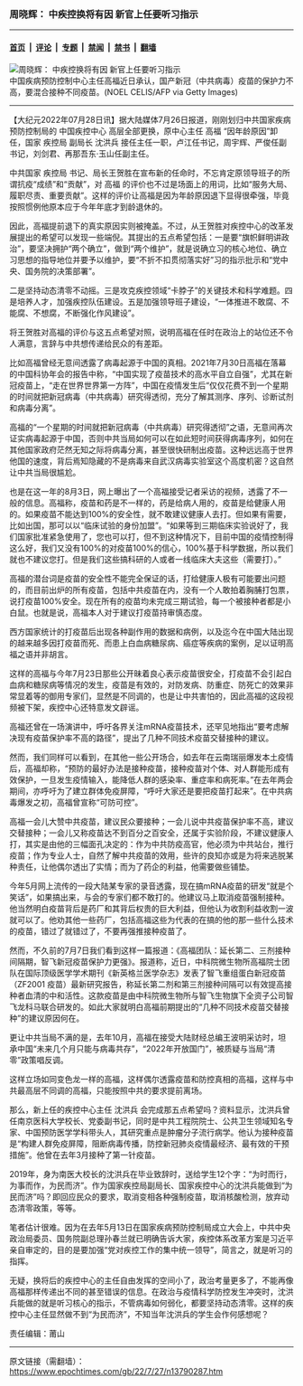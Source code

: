 ### 周晓辉： 中疾控换将有因 新官上任要听习指示

---

#### [首页](../../../..?n13790287) &nbsp;|&nbsp; [评论](../../../../../epoch-comment?n13790287) &nbsp;|&nbsp; [专题](../../../../../epoch-special?n13790287) &nbsp;|&nbsp; [禁闻](../../../../../epoch-news?n13790287) &nbsp;|&nbsp; [禁书](../../../../../books?n13790287) &nbsp;|&nbsp; [翻墙](https://github.com/gfw-breaker/nogfw/blob/master/README.md?n13790287)


<div><img alt="周晓辉： 中疾控换将有因 新官上任要听习指示" class="attachment-djy_600_400 size-djy_600_400 wp-post-image" src="https://i.epochtimes.com/assets/uploads/2021/04/id12872967-GettyImages-1196446968-600x400.jpg"/>
<div class="caption">
 中国疾病预防控制中心主任高福近日承认，国产新冠（中共病毒）疫苗的保护力不高，要混合接种不同疫苗。(NOEL CELIS/AFP via Getty Images)
</div></div><hr/><div class="post_content" id="artbody" itemprop="articleBody">
 <!-- article content begin -->
 <p>
  【大纪元2022年07月28日讯】据大陆媒体7月26日报道，刚刚划归中共国家疾病预防控制局的
  <ok href="https://www.epochtimes.com/gb/tag/%E4%B8%AD%E5%9B%BD%E7%96%BE%E6%8E%A7%E4%B8%AD%E5%BF%83.html">
   中国疾控中心
  </ok>
  高层全部更换，原中心主任
  <ok href="https://www.epochtimes.com/gb/tag/%E9%AB%98%E7%A6%8F.html">
   高福
  </ok>
  “因年龄原因”卸任，国家
  <ok href="https://www.epochtimes.com/gb/tag/%E7%96%BE%E6%8E%A7%E5%B1%80.html">
   疾控局
  </ok>
  副局长
  <ok href="https://www.epochtimes.com/gb/tag/%E6%B2%88%E6%B4%AA%E5%85%B5.html">
   沈洪兵
  </ok>
  接任主任一职，卢江任书记，周宇辉、严俊任副书记，刘剑君、再那吾东·玉山任副主任。
 </p>
 <p>
  中共国家
  <ok href="https://www.epochtimes.com/gb/tag/%E7%96%BE%E6%8E%A7%E5%B1%80.html">
   疾控局
  </ok>
  书记、局长王贺胜在宣布新的任命时，不忘肯定原领导班子的所谓抗疫“成绩”和“贡献”，对
  <ok href="https://www.epochtimes.com/gb/tag/%E9%AB%98%E7%A6%8F.html">
   高福
  </ok>
  的评价也不过是场面上的用词，比如“服务大局、履职尽责、重要贡献”。这样的评价让高福是因为年龄原因退下显得很牵强，毕竟按照惯例他原本应于今年年底才到龄退休的。
 </p>
 <p>
  因此，高福提前退下的真实原因实则被掩盖。不过，从王贺胜对疾控中心的改革发展提出的希望可以发现一些端倪。其提出的五点希望包括：一是要“旗帜鲜明讲政治”，要坚决拥护“两个确立”，做到“两个维护”，就是说确立习的核心地位、确立习思想的指导地位并要予以维护，要“不折不扣贯彻落实好”习的指示批示和“党中央、国务院的决策部署”。
 </p>
 <p>
  二是坚持动态清零不动摇。三是攻克疾控领域“卡脖子”的关键技术和科学难题。四是培养人才，加强疾控队伍建设。五是加强领导班子建设，“一体推进不敢腐、不能腐、不想腐，不断强化作风建设”。
 </p>
 <p>
  将王贺胜对高福的评价与这五点希望对照，说明高福在任时在政治上的站位还不令人满意，言辞与中共想传递给民众的有差距。
 </p>
 <p>
  比如高福曾经无意间透露了病毒起源于中国的真相。2021年7月30日高福在落幕的中国科协年会的报告中称，“中国实现了疫苗技术的高水平自立自强”，尤其在新冠疫苗上，“走在世界世界第一方阵”，中国在疫情发生后“仅仅花费不到一个星期的时间就把新冠病毒（中共病毒）研究得透彻，充分了解其测序、序列、诊断试剂和病毒分离”。
 </p>
 <p>
  高福的“一个星期的时间就把新冠病毒（中共病毒）研究得透彻”之语，无意间再次证实病毒起源于中国，否则中共当局如何可以在如此短时间获得病毒序列，如何在其他国家政府茫然无知之际将病毒分离，甚至很快研制出疫苗。这种远远高于世界他国的速度，背后焉知隐藏的不是病毒来自武汉病毒实验室这个高度机密？这自然让中共当局很尴尬。
 </p>
 <p>
  也是在这一年的8月3日，网上曝出了一个高福接受记者采访的视频，透露了不一般的信息。高福称，疫苗和药是不一样的，药是给病人用的，疫苗是给健康人用的。如果疫苗不能达到100%的安全性，就不敢建议健康人去打。但如果有需要，比如出国，那可以以“临床试验的身份加盟”。“如果等到三期临床实验说好了，我们国家批准紧急使用了，您也可以打，但不到这种情况下，目前中国的疫情控制得这么好，我们又没有100%的对疫苗100%的信心，100%基于科学数据，所以我们就也不建议您打。但是我们这些搞科研的人或者一线临床大夫这些（需要打）。”
 </p>
 <p>
  高福的潜台词是疫苗的安全性不能完全保证的话，打给健康人极有可能要出问题的，而目前出炉的所有疫苗，包括中共疫苗在内，没有一个人敢拍着胸脯打包票，说打疫苗100%安全。现在所有的疫苗均未完成三期试验，每一个被接种者都是小白鼠。也就是说，高福本人对于建议打疫苗持审慎态度。
 </p>
 <p>
  西方国家统计的打疫苗后出现各种副作用的数据和病例，以及迄今在中国大陆出现的越来越多因打疫苗而死、而患上白血病糖尿病、癌症等疾病的案例，足以证明高福之语并非胡言。
 </p>
 <p>
  这样的高福与今年7月23日那些公开昧着良心表示疫苗很安全，打疫苗不会引起白血病和糖尿病等情况的发生，疫苗是有效的，对防发病、防重症、防死亡的效果非常显着等的御用专家们，显然是不同调的，也是让中共害怕的，因此高福的这段视频被下架，疾控中心还特意发文辟谣。
 </p>
 <p>
  高福还曾在一场演讲中，呼吁各界关注mRNA疫苗技术，还罕见地指出“要考虑解决现有疫苗保护率不高的路径”，提出了几种不同技术疫苗交替接种的建议。
 </p>
 <p>
  然而，我们同样可以看到，在其他一些公开场合，如去年在云南瑞丽爆发本土疫情后，高福却称，“预防的最好办法是接种疫苗，接种疫苗对个体、对人群能形成有效保护，一旦发生疫情输入，能降低人群的感染率、重症率和病死率。”在去年两会期间，亦呼吁为了建立群体免疫屏障，“呼吁大家还是要把疫苗打起来”。在中共病毒爆发之初，高福曾宣称“可防可控”。
 </p>
 <p>
  高福一会儿大赞中共疫苗，建议民众要接种；一会儿说中共疫苗保护率不高，建议交替接种；一会儿又称疫苗达不到百分之百安全，还属于实验阶段，不建议健康人打，其实是由他的三幅面孔决定的：作为中共防疫高官，他必须为中共站台，推行疫苗；作为专业人士，自然了解中共疫苗的效用，些许的良知亦或是为将来逃脱某种责任，让他偶尔透出了实情；而为了药企的利益，他需要做些铺垫。
 </p>
 <p>
  今年5月网上流传的一段大陆某专家的录音透露，现在搞mRNA疫苗的研发“就是个笑话”，如果搞出来，与会的专家们都不敢打的。他建议马上取消疫苗强制接种。他当然明白疫苗背后是药厂和其背后权贵的巨大利益，但他认为收割利益收割一波就可以了。他劝其他一些药厂，包括高福这些为代表的在搞的他的那一些什么技术的疫苗，错过了就错过了，不要再强推接种疫苗了。
 </p>
 <p>
  然而，不久前的7月7日我们看到这样一篇报道：《高福团队：延长第二、三剂接种间隔期，智飞新冠疫苗保护力更强》。报道称，近日，中科院微生物所高福院士团队在国际顶级医学学术期刊《新英格兰医学杂志》发表了智飞重组蛋白新冠疫苗（ZF2001 疫苗）最新研究报告，称延长第二剂和第三剂接种间隔可以有效提高接种者血清的中和活性。这款疫苗是由中科院微生物所与智飞生物旗下全资子公司智飞龙科马联合研发的。如此大家就明白高福前期提出的“几种不同技术疫苗交替接种”的建议原因何在。
 </p>
 <p>
  更让中共当局不满的是，去年10月，高福在接受大陆财经总编王波明采访时，坦承中国“未来几个月只能与病毒共存”，“2022年开放国门”，被质疑与当局“清零”政策唱反调。
 </p>
 <p>
  这样立场如同变色龙一样的高福，这样偶尔透露疫苗和防控真相的高福，这样与中共最高层不同调的高福，只能按照中共的要求提前离场。
 </p>
 <p>
  那么，新上任的疾控中心主任
  <ok href="https://www.epochtimes.com/gb/tag/%E6%B2%88%E6%B4%AA%E5%85%B5.html">
   沈洪兵
  </ok>
  会完成那五点希望吗？资料显示，沈洪兵曾任南京医科大学校长、党委副书记，同时是中共工程院院士、公共卫生领域知名专家、中国预防医学学科带头人，其研究重点是肿瘤分子流行病学。他认为接种疫苗是“构建人群免疫屏障，阻断病毒传播，防控新冠肺炎疫情最经济、最有效的干预措施”。他曾在去年3月接种了第一针疫苗。
 </p>
 <p>
  2019年，身为南医大校长的沈洪兵在毕业致辞时，送给学生12个字：“为时而行，为事而作，为民而济”。作为国家疾控局副局长、国家疾控中心的沈洪兵能做到“为民而济”吗？即回应民众的要求，取消变相各种强制疫苗，取消核酸检测，放弃动态清零政策，等等。
 </p>
 <p>
  笔者估计很难。因为在去年5月13日在国家疾病预防控制局成立大会上，中共中央政治局委员、国务院副总理孙春兰就已明确告诉大家，疾控体系改革方案是习近平亲自审定的，目的是要加强“党对疾控工作的集中统一领导”，简言之，就是听习的指挥。
 </p>
 <p>
  无疑，换将后的疾控中心的主任自由发挥的空间小了，政治考量更多了，不能再像高福那样传递出不同的甚至错误的信息。在政治与疫情科学防控发生冲突时，沈洪兵能做的就是听习核心的指示，不管病毒如何弱化，都要坚持动态清零。这样的疾控中心主任显然做不到“为民而济”，不知当年沈洪兵的学生会作何感想呢？
 </p>
 <p>
  责任编辑：莆山
 </p>
 <!-- article content end -->
 <div id="below_article_ad">
 </div>
</div>


---

原文链接（需翻墙）：https://www.epochtimes.com/gb/22/7/27/n13790287.htm